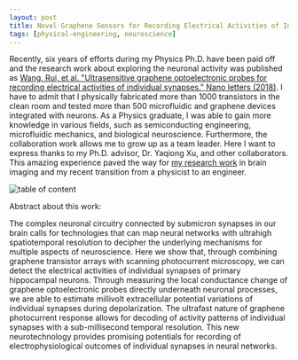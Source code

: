```yaml
---
layout: post
title: Novel Graphene Sensors for Recording Electrical Activities of Individual Synapses
tags: [physical-engineering, neuroscience]
---
```


Recently, six years of efforts during my Physics Ph.D. have been paid off and the research work about exploring the neuronal activity was published as [Wang, Rui, et al. "Ultrasensitive graphene optoelectronic probes for recording electrical activities of individual synapses." Nano letters (2018)](https://pubs.acs.org/doi/10.1021/acs.nanolett.8b02298). I have to admit that I physically fabricated more than 1000 transistors in the clean room and tested more than 500 microfluidic and graphene devices integrated with neurons. As a Physics graduate, I was able to gain more knowledge in various fields, such as semiconducting engineering, microfluidic mechanics, and biological neuroscience. Furthermore, the collaboration work allows me to grow up as a team leader. Here I want to express thanks to my Ph.D. advisor, Dr. Yaqiong Xu, and other collaborators. This amazing experience paved the way for [my research work](http://www.rui-wang.com/2018/07/02/double-fusion-model-with-pymc3.html) in brain imaging and my recent transition from a physicist to an engineer. 

![table of content](https://github.com/wangruinju/wangruinju.github.io/blob/master/assets/img/nanoletter_toc.png)

Abstract about this work:

The complex neuronal circuitry connected by submicron synapses in our brain calls for technologies that can map neural networks with ultrahigh spatiotemporal resolution to decipher the underlying mechanisms for multiple aspects of neuroscience. Here we show that, through combining graphene transistor arrays with scanning photocurrent microscopy, we can detect the electrical activities of individual synapses of primary hippocampal neurons. Through measuring the local conductance change of graphene optoelectronic probes directly underneath neuronal processes, we are able to estimate millivolt extracellular potential variations of individual synapses during depolarization. The ultrafast nature of graphene photocurrent response allows for decoding of activity patterns of individual synapses with a sub-millisecond temporal resolution. This new neurotechnology provides promising potentials for recording of electrophysiological outcomes of individual synapses in neural networks.
